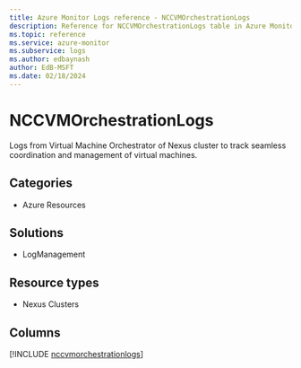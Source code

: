 ```yaml
---
title: Azure Monitor Logs reference - NCCVMOrchestrationLogs
description: Reference for NCCVMOrchestrationLogs table in Azure Monitor Logs.
ms.topic: reference
ms.service: azure-monitor
ms.subservice: logs
ms.author: edbaynash
author: EdB-MSFT
ms.date: 02/18/2024
---
```


# NCCVMOrchestrationLogs

Logs from Virtual Machine Orchestrator of Nexus cluster to track seamless coordination and management of virtual machines.


## Categories

- Azure Resources

## Solutions

- LogManagement

## Resource types

- Nexus Clusters

## Columns
  
[!INCLUDE [nccvmorchestrationlogs](.././tables/includes/nccvmorchestrationlogs-include.md)]
